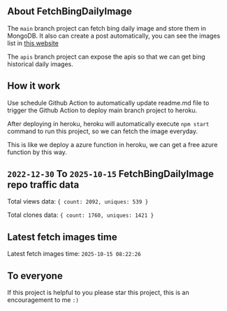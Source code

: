 ## About FetchBingDailyImage

The `main` branch project can fetch bing daily image and store them in MongoDB.
It also can create a post automatically, you can see the images list in [this website](https://oursalbum.netlify.app)

The `apis` branch project can expose the apis so that we can get bing historical daily images.

## How it work

Use schedule Github Action to automatically update readme.md file to trigger the Github Action to deploy main branch project to heroku.

After deploying in heroku, heroku will automatically execute `npm start` command to run this project, so we can fetch the image everyday.

This is like we deploy a azure function in heroku, we can get a free azure function by this way.

## `2022-12-30` To `2025-10-15` FetchBingDailyImage repo traffic data

Total views data: `{ count: 2092, uniques: 539 }`

Total clones data: `{ count: 1760, uniques: 1421 }`

## Latest fetch images time

Latest fetch images time: `2025-10-15 08:22:26`

## To everyone

If this project is helpful to you please star this project, this is an encouragement to me `:)`



